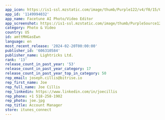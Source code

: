```yaml
---
app_icon: https://is1-ssl.mzstatic.com/image/thumb/Purple122/v4/f0/15/05/f015054b-b8c3-e381-7102-71d9c73b6261/AppIcon-0-0-1x_U007epad-0-0-0-sRGB-85-220.png/1024x1024bb.png
app_id: '1149994032'
app_name: Facetune AI Photo/Video Editor
app_screenshot: https://is1-ssl.mzstatic.com/image/thumb/PurpleSource126/v4/cd/24/a1/cd24a1ce-6303-8252-817c-302945508f6f/173fcac3-9c6b-4277-a9dc-80b4454d37c0_FT-231123-ASO-CameraScreen-6.5-01.jpg/1242x2688bb.png
category: Photo & Video
country: US
id: amttMHGasEwn
language: en
most_recent_release: '2024-02-20T00:00:00'
publisher_id: '606310584'
publisher_name: Lightricks Ltd.
rank: '13'
release_count_in_past_year: '53'
release_count_in_past_year_category: 17
release_count_in_past_year_top_in_category: 50
rep_email: joseph.cillis@bitrise.io
rep_first_name: Joe
rep_full_name: Joe Cillis
rep_linkedin: https://www.linkedin.com/in/joecillis
rep_phone: +1 518-258-1902
rep_photo: joe.jpg
rep_title: Account Manager
store: itunes_connect
---
```

